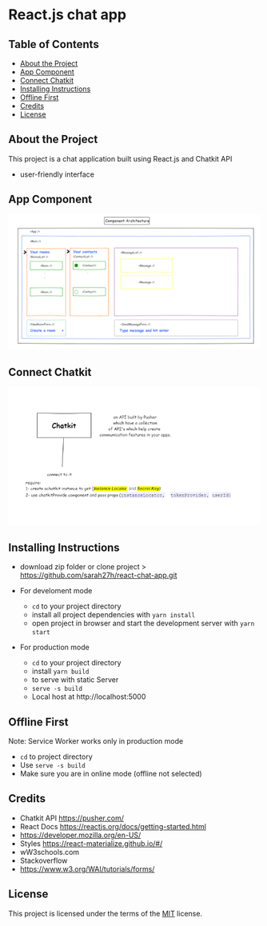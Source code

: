 # React.js chat app

## Table of Contents

- [About the Project](#about-the-project)
- [App Component](#app-component)
- [Connect Chatkit](#connect-chatkit)
- [Installing Instructions](#installing-instructions)
- [ Offline First ](#offline-first)
- [Credits](#credits)
- [License](#license)

## About the Project

This project is a chat application built using React.js and Chatkit API

- user-friendly interface

## App Component

![alt project component](https://raw.githubusercontent.com/sarah27h/react-chat-app/master/components.png)

## Connect Chatkit

![alt project component](https://raw.githubusercontent.com/sarah27h/react-chat-app/master/chatkit.png)

## Installing Instructions

- download zip folder or clone project > https://github.com/sarah27h/react-chat-app.git

- For develoment mode

  - `cd` to your project directory
  - install all project dependencies with `yarn install`
  - open project in browser and start the development server with `yarn start`

- For production mode
  - `cd` to your project directory
  - install `yarn build`
  - to serve with static Server
  - `serve -s build`
  - Local host at http://localhost:5000

## Offline First

Note: Service Worker works only in production mode

- `cd` to project directory
- Use `serve -s build`
- Make sure you are in online mode (offline not selected)

## Credits

- Chatkit API https://pusher.com/
- React Docs https://reactjs.org/docs/getting-started.html
- https://developer.mozilla.org/en-US/
- Styles https://react-materialize.github.io/#/
- wW3schools.com
- Stackoverflow
- https://www.w3.org/WAI/tutorials/forms/

## License

This project is licensed under the terms of the <a href="https://choosealicense.com/licenses/mit/" rel="nofollow">MIT</a> license.
